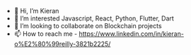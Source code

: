 - 👋 Hi, I’m Kieran
- 👀 I’m interested Javascript, React, Python, Flutter, Dart
- 💞️ I’m looking to collaborate on Blockchain projects
- 📫 How to reach me - https://www.linkedin.com/in/kieran-o%E2%80%99reilly-3821b2225/

<!---
ko-development/ko-development is a ✨ special ✨ repository because its `README.md` (this file) appears on your GitHub profile.
You can click the Preview link to take a look at your changes.
--->

